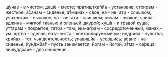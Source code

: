 ш́учау - в чистом; деш́е - месте; пратишт̣ха̄пйа - установив; стхирам - жесткое; а̄санам - сиденье; а̄тманах̣ - свое; на - не; ати - слишком; уччхритам - высокое; на - не; ати - слишком; нӣчам - низкое; чаила-аджина - мягкой тканью и оленьей шкурой; куш́а - и травой куша; уттарам - покрытое; татра - там; эка-аграм - сосредоточенный; манах̣ - ум; кр̣тва̄ - сделав; йата-читта - контролируемый ум; индрийа - чувства; крийах̣ - тот, чья деятельность; упавиш́йа - усевшись; а̄сане - на сиденье; йун̃джйа̄т - пусть занимается; йогам - йогой; а̄тма - се́рдца; виш́уддхайе - для очищения.